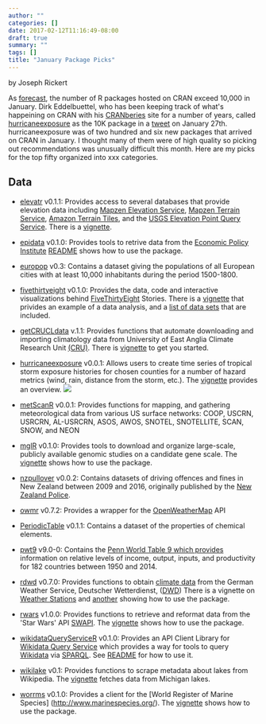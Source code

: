 ```yaml
---
author: ""
categories: []
date: 2017-02-12T11:16:49-08:00
draft: true
summary: ""
tags: []
title: "January Package Picks"
---
```

by Joseph Rickert

As [forecast](https://www.rstudio.com/rviews/2017/01/06/10000-cran-packages/), the number of R packages hosted on CRAN exceed 10,000 in January. Dirk Eddelbuettel, who has been keeping track of what's happeining on CRAN with his [CRANberies](http://dirk.eddelbuettel.com/cranberries/) site for a number of years, called [hurricaneexposure]() as the 10K package in a [tweet](https://twitter.com/eddelbuettel/status/825140310036578304) on January 27th. hurricaneexposure was of two hundred and six new packages that arrived on CRAN in January. I thought many of them were of high quality so picking out recommendations was unusually difficult this month. Here are my picks for the top fifty organized into xxx categories. 

## Data
* [elevatr](https://cran.rstudio.com/web/packages/elevatr/) v0.1.1: Provides access to several databases that provide elevation data including [Mapzen Elevation Service](https://mapzen.com/documentation/elevation/elevation-service/), [Mapzen Terrain Service](https://mapzen.com/documentation/terrain-tiles/), [Amazon Terrain Tiles](https://aws.amazon.com/public-datasets/terrain/), and the [USGS Elevation Point Query Service](http://ned.usgs.gov/epqs/). There is a [vignette](https://cran.rstudio.com/web/packages/elevatr/vignettes/introduction_to_elevatr.html).

* [epidata](https://cran.rstudio.com/web/packages/epidata/) v0.1.0: Provides tools to retrive data from the [Economic Policy Institute](http://www.epi.org/) [README](https://github.com/hrbrmstr/epidata) shows how to use the package.

* [europop](https://cran.rstudio.com/web/packages/europop/) v0.3: Contains a dataset giving the populations of all European cities with at least 10,000 inhabitants during the period 1500-1800.

* [fivethirtyeight](https://cran.rstudio.com/web/packages/fivethirtyeight/) v0.1.0: Provides the data, code and interactive visualizations behind [FiveThirtyEight](https://fivethirtyeight.com/) Stories. There is a [vignette](https://cran.rstudio.com/web/packages/fivethirtyeight/vignettes/bechdel.html) that privides an example of a data analysis, and a [list of data sets](https://cran.rstudio.com/web/packages/fivethirtyeight/vignettes/fivethirtyeight.html) that are included.

* [getCRUCLdata](https://cran.rstudio.com/web/packages/getCRUCLdata/) v.1.1: Provides functions that automate downloading and importing climatology data from University of East Anglia Climate Research Unit [(CRU)](http://www.cru.uea.ac.uk/). There is [vignette](https://cran.rstudio.com/web/packages/getCRUCLdata/vignettes/getCRUCLdata.html) to get you started.

* [hurricaneexposure](https://cran.rstudio.com/web/packages/hurricaneexposure/) v0.0.1: Allows users to create time series of tropical storm exposure histories for chosen counties for a number of hazard metrics (wind, rain, distance from the storm, etc.). The [vignette](https://cran.rstudio.com/web/packages/hurricaneexposure/vignettes/hurricaneexposure.html) provides an overview.
![](./images/hurricane.png)

* [metScanR](https://cran.rstudio.com/web/packages/metScanR/metScanR.pdf) v0.0.1: Provides functions  for mapping, and gathering meteorological data from various US surface
networks: COOP, USCRN, USRCRN, AL-USRCRN, ASOS, AWOS, SNOTEL, SNOTELLITE,
SCAN, SNOW, and NEON

* [mglR](https://cran.rstudio.com/web/packages/mglR/) v0.1.0: Provides tools to download and organize large-scale, publicly available genomic studies on a candidate gene scale. The [vignette](https://cran.rstudio.com/web/packages/mglR/vignettes/mglR-vignette.html) shows how to use the package.

* [nzpullover](https://cran.rstudio.com/web/packages/nzpullover/) v0.0.2: Contains datasets of driving offences and fines in New Zealand between 2009 and 2016, originally published by the [New Zealand Police](http://www.police.govt.nz/about-us/publication/road-policing-driver-offence-data-january-2009-december-2016).

* [owmr](https://cran.rstudio.com/web/packages/owmr/) v0.7.2: Provides a wrapper for the [OpenWeatherMap](https://openweathermap.org/) API

* [PeriodicTable](https://cran.rstudio.com/web/packages/PeriodicTable/) v0.1.1: Contains a dataset of the properties of chemical elements.

* [pwt9](https://cran.rstudio.com/web/packages/pwt9/) v9.0-0: Contains the [Penn World Table 9 which provides](http://www.rug.nl/ggdc/productivity/pwt/)  information on relative levels of
income, output, inputs, and productivity for 182 countries
between 1950 and 2014.

* [rdwd](https://cran.rstudio.com/web/packages/rdwd/) v0.7.0: Provides functions to obtain [climate data](https://www.dwd.de/EN/climate_environment/cdc/cdc.html) from the German Weather Service, Deutscher Wetterdienst, ([DWD](https://www.dwd.de/DE/Home/home_node.html)) There is a vignette on [Weather Stations](https://cran.rstudio.com/web/packages/rdwd/vignettes/mapDWD.html) and [another](https://cran.rstudio.com/web/packages/rdwd/vignettes/rdwd.html) showing how to use the package.

* [rwars](https://cran.rstudio.com/web/packages/rwars/) v1.0.0: Provides functions to retrieve and reformat data from the 'Star Wars' API [SWAPI](https://swapi.co/). The [vignette](https://cran.rstudio.com/web/packages/rwars/vignettes/rwars.html) shows how to use the package.

* [wikidataQueryServiceR](https://cran.rstudio.com/web/packages/WikidataQueryServiceR/) v0.1.0: Provides an API Client Library for [Wikidata Query Service](https://www.mediawiki.org/wiki/Wikidata_query_service) which provides a way for tools to query [Wikidata](https://www.wikidata.org/wiki/Wikidata:Main_Page) via [SPARQL](https://en.wikipedia.org/wiki/SPARQL). See [README](https://cran.rstudio.com/web/packages/WikidataQueryServiceR/README.html) for how to use it.

* [wikilake](https://cran.rstudio.com/web/packages/wikilake/) v0.1: Provides functions to scrape metadata about lakes from Wikipedia. The [vignette](https://cran.rstudio.com/web/packages/wikilake/vignettes/scrape_michigan_lakes.html) fetches data from Michigan lakes.

* [worrms](https://cran.rstudio.com/web/packages/worrms/) v0.1.0: Provides a client for the [World Register of Marine Species] (http://www.marinespecies.org/). The [vignette](https://cran.rstudio.com/web/packages/worrms/vignettes/worrms_vignette.html) shows how to use the package.

